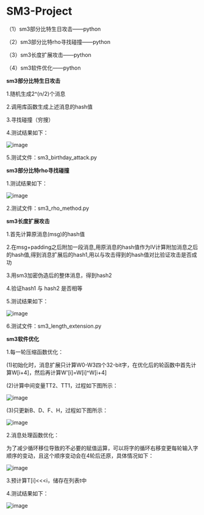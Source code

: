 # SM3-Project
（1）sm3部分比特生日攻击——python

（2）sm3部分比特rho寻找碰撞——python

（3）sm3长度扩展攻击——python

（4）sm3软件优化——python


**sm3部分比特生日攻击**

1.随机生成2^(n/2)个消息

2.调用库函数生成上述消息的hash值

3.寻找碰撞（穷搜）

4.测试结果如下：

![image](https://user-images.githubusercontent.com/105548921/180439754-2b1d35df-1428-4808-90b2-d7bbbc85afb7.png)

5.测试文件：sm3_birthday_attack.py

**sm3部分比特rho寻找碰撞**

1.测试结果如下：

![image](https://user-images.githubusercontent.com/105548921/180441377-2680677c-b02f-4260-8a42-a389f28a57f4.png)

2.测试文件：sm3_rho_method.py

**sm3长度扩展攻击**

1.首先计算原消息(msg)的hash值

2.在msg+padding之后附加一段消息,用原消息的hash值作为IV计算附加消息之后的hash值,得到消息扩展后的hash1,用以与攻击得到的hash值对比验证攻击是否成功

3.用sm3加密伪造后的整体消息，得到hash2

4.验证hash1 与 hash2 是否相等

5.测试结果如下：

![image](https://user-images.githubusercontent.com/105548921/180441722-e7167523-c912-42bf-99a5-8f61fe4d1f25.png)

6.测试文件：sm3_length_extension.py

**sm3软件优化**

1.每一轮压缩函数优化：

  (1)初始化时，消息扩展只计算W0-W3四个32-bit字，在优化后的轮函数中首先计算W[i+4]，然后再计算W'[i]=W[i]^W[i+4]
  
  (2)计算中间变量TT2、TT1，过程如下图所示：
  
  ![image](https://user-images.githubusercontent.com/105548921/180443352-1e20cf24-8740-45a7-94fa-4eded0b1d448.png)
  
  (3)只更新B、D、F、H，过程如下图所示：
  
  ![image](https://user-images.githubusercontent.com/105548921/180443460-f5c81804-7436-48b0-bfaf-4cc79ec20ae6.png)

2.消息处理函数优化：

为了减少循环移位导致的不必要的赋值运算，可以将字的循环右移变更每轮输入字顺序的变动，且这个顺序变动会在4轮后还原，具体情况如下：

![image](https://user-images.githubusercontent.com/105548921/180443726-ed1f9586-7a95-493d-acf3-e989a1335e8b.png)

3.预计算T[i]<<<i，储存在列表t中

4.测试结果如下：

![image](https://user-images.githubusercontent.com/105548921/180443892-1c7397f5-d06f-4b79-a968-091867c75479.png)

